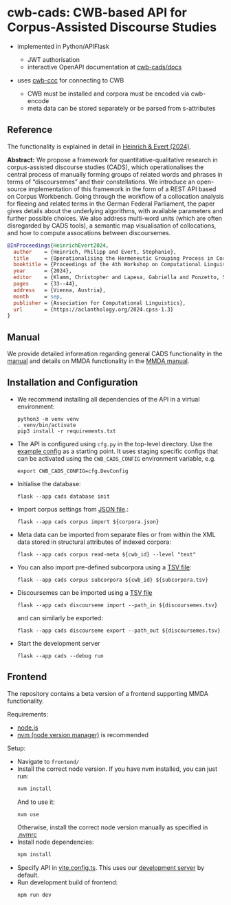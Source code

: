 # cwb-cads: CWB-based API for Corpus-Assisted Discourse Studies 

- implemented in Python/APIFlask
  + JWT authorisation
  + interactive OpenAPI documentation at [cwb-cads/docs](https://corpora.linguistik.uni-erlangen.de/cwb-cads-dev/docs)

- uses [cwb-ccc](https://github.com/ausgerechnet/cwb-ccc) for connecting to CWB
  + CWB must be installed and corpora must be encoded via cwb-encode
  + meta data can be stored separately or be parsed from s-attributes

## Reference

The functionality is explained in detail in [Heinrich & Evert (2024)](https://aclanthology.org/2024.cpss-1.3/).

**Abstract:** We propose a framework for quantitative-qualitative research in corpus-assisted discourse studies (CADS), which operationalises the central process of manually forming groups of related words and phrases in terms of “discoursemes” and their constellations. We introduce an open-source implementation of this framework in the form of a REST API based on Corpus Workbench. Going through the workflow of a collocation analysis for fleeing and related terms in the German Federal Parliament, the paper gives details about the underlying algorithms, with available parameters and further possible choices. We also address multi-word units (which are often disregarded by CADS tools), a semantic map visualisation of collocations, and how to compute assocations between discoursemes.

```bibtex
@InProceedings{HeinrichEvert2024,
  author    = {Heinrich, Philipp and Evert, Stephanie},
  title     = {Operationalising the Hermeneutic Grouping Process in Corpus-assisted Discourse Studies},
  booktitle = {Proceedings of the 4th Workshop on Computational Linguistics for the Political and Social Sciences: Long and short papers},
  year      = {2024},
  editor    = {Klamm, Christopher and Lapesa, Gabriella and Ponzetto, Simone Paolo and Rehbein, Ines and Sen, Indira},
  pages     = {33--44},
  address   = {Vienna, Austria},
  month     = sep,
  publisher = {Association for Computational Linguistics},
  url       = {https://aclanthology.org/2024.cpss-1.3}
}
```

## Manual

We provide detailed information regarding general CADS functionality in the [manual](manual/cwb-cads-functionality.html) and details on MMDA functionality in the [MMDA manual](manual/cwb-cads-discoursemes.html).

## Installation and Configuration

- We recommend installing all dependencies of the API in a virtual environment:
  ```
  python3 -m venv venv
  . venv/bin/activate
  pip3 install -r requirements.txt
  ```
- The API is configured using `cfg.py` in the top-level directory. Use the [example config](cfg_example.py) as a starting point. It uses staging specific configs that can be activated using the `CWB_CADS_CONFIG` environment variable, e.g.
  ```
  export CWB_CADS_CONFIG=cfg.DevConfig
  ```
- Initialise the database:
  ```
  flask --app cads database init
  ```
- Import corpus settings from [JSON file](tests/corpora/corpora.json).:
  ```
  flask --app cads corpus import ${corpora.json}
  ```
- Meta data can be imported from separate files or from within the XML data stored in structural attributes of indexed corpora:
  ```
  flask --app cads corpus read-meta ${cwb_id} --level "text"
  ```
- You can also import pre-defined subcorpora using a [TSV file](tests/corpora/subcorpora-germaparl.tsv):
  ```
  flask --app cads corpus subcorpora ${cwb_id} ${subcorpora.tsv}
  ```
- Discoursemes can be imported using a [TSV file](tests/discoursemes/germaparl.tsv)
  ```
  flask --app cads discourseme import --path_in ${discoursemes.tsv}
  ```
  and can similarly be exported:
  ```
  flask --app cads discourseme export --path_out ${discoursemes.tsv}
  ```
- Start the development server
  ```
  flask --app cads --debug run
  ```

## Frontend

The repository contains a beta version of a frontend supporting MMDA functionality.

Requirements:
- [node.js](https://nodejs.org/en)
- [nvm (node version manager)](https://github.com/nvm-sh/nvm) is recommended

Setup:
- Navigate to `frontend/`
- Install the correct node version. If you have nvm installed, you can just run:
  ```sh
  nvm install
  ```
  And to use it:
  ```sh
  nvm use
  ```
  Otherwise, install the correct node version manually as specified in [.nvmrc](frontend/.nvmrc)
- Install node dependencies:
  ```sh
  npm install
  ```
- Specify API in [vite.config.ts](frontend/vite.config.ts). This uses our [development server](https://corpora.linguistik.uni-erlangen.de/cwb-cads-dev) by default.
- Run development build of frontend:
  ```sh
  npm run dev
  ```
